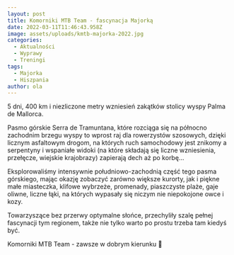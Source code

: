```yaml
---
layout: post
title: Komorniki MTB Team - fascynacja Majorką
date: 2022-03-11T11:46:43.958Z
image: assets/uploads/kmtb-majorka-2022.jpg
categories:
  - Aktualności
  - Wyprawy
  - Treningi
tags:
  - Majorka
  - Hiszpania
author: ola
---
```

5 dni, 400 km i niezliczone metry wzniesień  zakątków stolicy wyspy Palma de Mallorca.
<!--more-->

Pasmo górskie Serra de Tramuntana, które rozciąga się na północno zachodnim brzegu wyspy to wprost  raj dla rowerzystów szosowych, dzięki licznym asfaltowym drogom, na których ruch samochodowy jest znikomy a serpentyny i wspaniałe widoki (na które składają się liczne wzniesienia, przełęcze, wiejskie krajobrazy) zapierają dech aż po korbę...

Eksplorowaliśmy intensywnie południowo-zachodnią część tego pasma górskiego, mając okazję zobaczyć zarówno większe kurorty, jak i piękne małe miasteczka, klifowe wybrzeże, promenady, piaszczyste plaże, gaje oliwne, liczne łąki, na których wypasały się niczym nie niepokojone owce i kozy.

Towarzyszące bez przerwy optymalne słońce, przechyliły szalę pełnej fascynacji tym regionem, także nie tylko warto po prostu trzeba tam kiedyś być.

Komorniki MTB Team - zawsze w dobrym kierunku 🙂